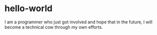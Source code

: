 # hello-world

I am a programmer who just got involved and hope that in the future, 
I will become a technical cow through my own efforts.
